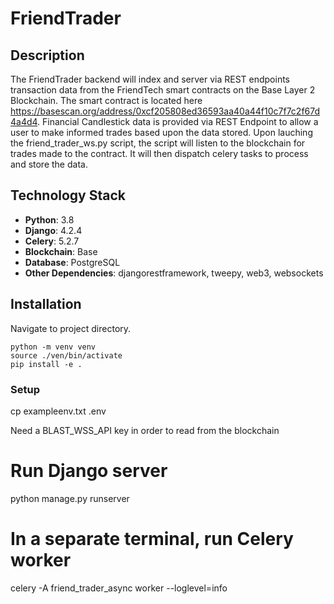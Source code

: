 # FriendTrader

## Description
The FriendTrader backend will index and server via REST endpoints transaction data from the FriendTech smart contracts on the Base Layer 2 Blockchain. The smart contract is located here https://basescan.org/address/0xcf205808ed36593aa40a44f10c7f7c2f67d4a4d4. Financial Candlestick data is provided via REST Endpoint to allow a user to make informed trades based upon the data stored. Upon lauching the friend_trader_ws.py script, the script will listen to the blockchain for trades made to the contract. It will then dispatch celery tasks to process and store the data.

## Technology Stack
- **Python**: 3.8
- **Django**: 4.2.4
- **Celery**: 5.2.7
- **Blockchain**: Base
- **Database**: PostgreSQL
- **Other Dependencies**: djangorestframework, tweepy, web3, websockets

## Installation
Navigate to project directory.
```
python -m venv venv
source ./ven/bin/activate
pip install -e .
```

### Setup
cp exampleenv.txt .env

Need a BLAST_WSS_API key in order to read from the blockchain

# Run Django server
python manage.py runserver

# In a separate terminal, run Celery worker
celery -A friend_trader_async worker --loglevel=info